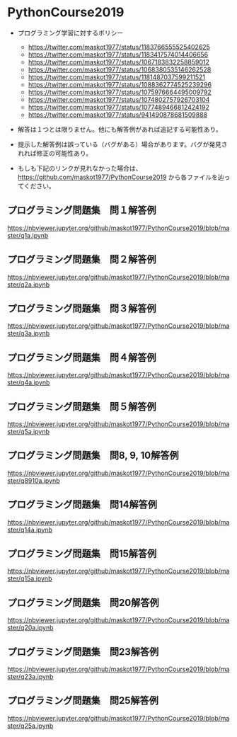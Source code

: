 # PythonCourse2019

* プログラミング学習に対するポリシー
    * https://twitter.com/maskot1977/status/1183766555525402625
    * https://twitter.com/maskot1977/status/1183417574014406656
    * https://twitter.com/maskot1977/status/1067183832258859012
    * https://twitter.com/maskot1977/status/1068380535146262528
    * https://twitter.com/maskot1977/status/1181487037599211521
    * https://twitter.com/maskot1977/status/1088362774525239296
    * https://twitter.com/maskot1977/status/1075976664495009792
    * https://twitter.com/maskot1977/status/1074802757926703104
    * https://twitter.com/maskot1977/status/1077489466812424192
    * https://twitter.com/maskot1977/status/941490878681509888

* 解答は１つとは限りません。他にも解答例があれば追記する可能性あり。
* 提示した解答例は誤っている（バグがある）場合があります。バグが発見されれば修正の可能性あり。    
* もしも下記のリンクが見れなかった場合は、https://github.com/maskot1977/PythonCourse2019 から各ファイルを辿ってください。


## プログラミング問題集　問１解答例

https://nbviewer.jupyter.org/github/maskot1977/PythonCourse2019/blob/master/q1a.ipynb

## プログラミング問題集　問２解答例

https://nbviewer.jupyter.org/github/maskot1977/PythonCourse2019/blob/master/q2a.ipynb

## プログラミング問題集　問３解答例

https://nbviewer.jupyter.org/github/maskot1977/PythonCourse2019/blob/master/q3a.ipynb

## プログラミング問題集　問４解答例

https://nbviewer.jupyter.org/github/maskot1977/PythonCourse2019/blob/master/q4a.ipynb

## プログラミング問題集　問５解答例

https://nbviewer.jupyter.org/github/maskot1977/PythonCourse2019/blob/master/q5a.ipynb

## プログラミング問題集　問8, 9, 10解答例

https://nbviewer.jupyter.org/github/maskot1977/PythonCourse2019/blob/master/q8910a.ipynb

## プログラミング問題集　問14解答例

https://nbviewer.jupyter.org/github/maskot1977/PythonCourse2019/blob/master/q14a.ipynb

## プログラミング問題集　問15解答例

https://nbviewer.jupyter.org/github/maskot1977/PythonCourse2019/blob/master/q15a.ipynb

## プログラミング問題集　問20解答例

https://nbviewer.jupyter.org/github/maskot1977/PythonCourse2019/blob/master/q20a.ipynb

## プログラミング問題集　問23解答例

https://nbviewer.jupyter.org/github/maskot1977/PythonCourse2019/blob/master/q23a.ipynb

## プログラミング問題集　問25解答例

https://nbviewer.jupyter.org/github/maskot1977/PythonCourse2019/blob/master/q25a.ipynb
